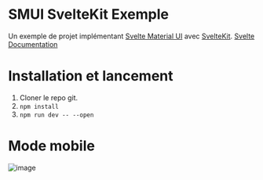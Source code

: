 # SMUI SvelteKit Exemple

Un exemple de projet implémentant [Svelte Material UI](https://github.com/hperrin/svelte-material-ui) avec [SvelteKit](https://kit.svelte.dev/).
[Svelte Documentation](https://kit.svelte.dev/docs)

# Installation et lancement

1. Cloner le repo git.
2. `npm install`
3. `npm run dev -- --open`

# Mode mobile
![image](https://user-images.githubusercontent.com/55719162/212486781-9278f566-cf76-47e9-8a08-e8a3e608c744.png)
